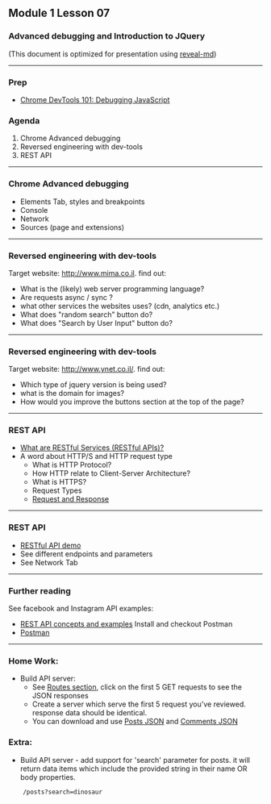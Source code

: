 ## Module 1 Lesson 07
### Advanced debugging and Introduction to JQuery
(This document is optimized for presentation using [reveal-md](https://github.com/webpro/reveal-md))

---

### Prep
* [Chrome DevTools 101: Debugging JavaScript](https://www.youtube.com/watch?v=H0XScE08hy8)

### Agenda
1. Chrome Advanced debugging
2. Reversed engineering with dev-tools
3. REST API

---

### Chrome Advanced debugging
* Elements Tab, styles and breakpoints
* Console
* Network
* Sources (page and extensions)

---

### Reversed engineering with dev-tools
Target website: http://www.mima.co.il. find out:
* What is the (likely) web server programming language?
* Are requests async / sync ?
* what other services the websites uses? (cdn, analytics etc.)
* What does "random search" button do?
* What does "Search by User Input" button do?

---

### Reversed engineering with dev-tools
Target website: http://www.ynet.co.il/. find out:
* Which type of jquery version is being used?
* what is the domain for images?
* How would you improve the buttons section at the top of the page?

---
### REST API
* [What are RESTful Services (RESTful APIs)?](https://www.youtube.com/watch?v=SLwpqD8n3d0)
* A word about HTTP/S and HTTP request type
    - What is HTTP Protocol?
    - How HTTP relate to Client-Server Architecture?
    - What is HTTPS?
    - Request Types
    - [Request and Response](https://en.wikipedia.org/wiki/Hypertext_Transfer_Protocol#/media/File:Http_request_telnet_ubuntu.png)

---
### REST API
* [RESTful API demo](https://jsonplaceholder.typicode.com/)
* See different endpoints and parameters
* See Network Tab

---
### Further reading
See facebook and Instagram API examples:
* [REST API concepts and examples](https://www.youtube.com/watch?v=7YcW25PHnAA)
Install and checkout Postman
* [Postman](https://www.youtube.com/watch?v=YKalL1rVDOE)

---
### Home Work:
* Build API server:
    - See [Routes section](https://jsonplaceholder.typicode.com/), click on the first 5 GET requests to see the JSON responses
    - Create a server which serve the first 5 request you've reviewed. response data should be identical.
    - You can download and use [Posts JSON](https://jsonplaceholder.typicode.com/posts) and [Comments JSON](https://jsonplaceholder.typicode.com/comments)

### Extra:
* Build API server - add support for 'search' parameter for posts. it will return data items which include the provided string in their name OR body properties.
```
   	/posts?search=dinosaur
```
